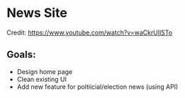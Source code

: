 # News Site

Credit: https://www.youtube.com/watch?v=waCkrUIlSTo

## Goals:
- Design home page 
- Clean existing UI
- Add new feature for poltiicial/election news (using API)
